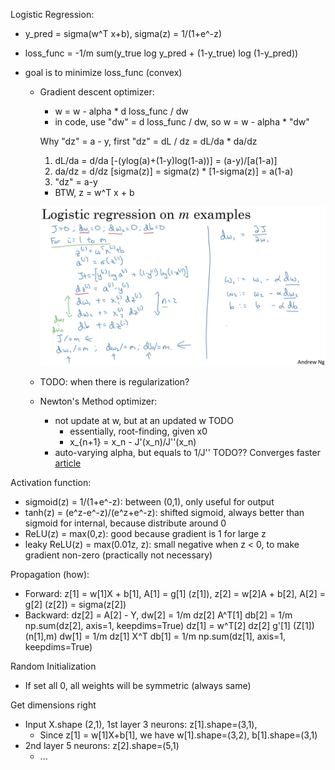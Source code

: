 Logistic Regression:
- y_pred = sigma(w^T x+b), sigma(z) = 1/(1+e^-z)
- loss_func = -1/m sum(y_true log y_pred + (1-y_true) log (1-y_pred))
- goal is to minimize loss_func (convex)

  - Gradient descent optimizer:
    - w = w - alpha * d loss_func / dw 
    - in code, use "dw" = d loss_func / dw, so w = w - alpha * "dw"
    
    Why "dz" = a - y, first "dz" = dL / dz = dL/da * da/dz
    1. dL/da = d/da [-(ylog(a)+(1-y)log(1-a))] = (a-y)/[a(1-a)]
    2. da/dz = d/dz [sigma(z)] = sigma(z) * [1-sigma(z)] = a(1-a)
    3. "dz" = a-y
    - BTW, z = w^T x + b

    ![plot](gradientDescientLogistic.png)
    
  - TODO: when there is regularization?

  - Newton's Method optimizer:
    - not update at w, but at an updated w TODO
        - essentially, root-finding, given x0
        - x_{n+1} = x_n - J'(x_n)/J''(x_n)
    - auto-varying alpha, but equals to 1/J'' TODO?? Converges faster [article](https://towardsdatascience.com/optimization-loss-function-under-the-hood-part-ii-d20a239cde11)
        
        
Activation function:
- sigmoid(z) = 1/(1+e^-z): between (0,1), only useful for output
- tanh(z) = (e^z-e^-z)/(e^z+e^-z): shifted sigmoid, always better than sigmoid for internal, because distribute around 0
- ReLU(z) = max(0,z): good because gradient is 1 for large z
- leaky ReLU(z) = max(0.01z, z): small negative when z < 0, to make gradient non-zero (practically not necessary)  

Propagation (how): 
- Forward: 
  z[1] = w[1]X + b[1], 
  A[1] = g[1] (z[1]), 
  z[2] = w[2]A + b[2],
  A[2] = g[2] (z[2]) = sigma(z[2])
- Backward:
  dz[2] = A[2] - Y,
  dw[2] = 1/m dz[2] A^T[1]
  db[2] = 1/m np.sum(dz[2], axis=1, keepdims=True)
  dz[1] = w^T[2] dz[2] g'[1] (Z[1]) (n[1],m)
  dw[1] = 1/m dz[1] X^T
  db[1] = 1/m np.sum(dz[1], axis=1, keepdims=True)
  
Random Initialization
- If set all 0, all weights will be symmetric (always same)
  
Get dimensions right
- Input X.shape (2,1), 1st layer 3 neurons: z[1].shape=(3,1), 
  - Since z[1] = w[1]X+b[1], we have w[1].shape=(3,2), b[1].shape=(3,1)
- 2nd layer 5 neurons: z[2].shape=(5,1)
  - ...